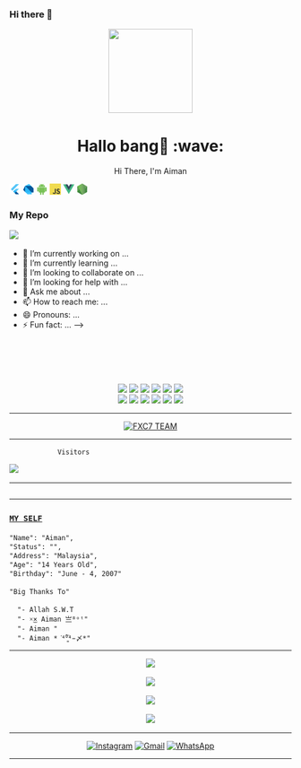 ### Hi there 👋
<p align="center">
<img src="https://avatars.githubusercontent.com/ai-man-123" width="150" height="150"/>
</p>
<h1 align='center'>Hallo bang👋 :wave:</h1>
<p align='center'>Hi There, I'm Aiman</p>
<code><img height="20" src="https://raw.githubusercontent.com/github/explore/80688e429a7d4ef2fca1e82350fe8e3517d3494d/topics/flutter/flutter.png"></code>
<code><img height="20" src="https://raw.githubusercontent.com/github/explore/80688e429a7d4ef2fca1e82350fe8e3517d3494d/topics/dart/dart.png"></code>
<code><img height="20" src="https://raw.githubusercontent.com/github/explore/80688e429a7d4ef2fca1e82350fe8e3517d3494d/topics/android/android.png"></code>
<code><img height="20" src="https://raw.githubusercontent.com/github/explore/80688e429a7d4ef2fca1e82350fe8e3517d3494d/topics/javascript/javascript.png"></code>
<code><img height="20" src="https://raw.githubusercontent.com/github/explore/80688e429a7d4ef2fca1e82350fe8e3517d3494d/topics/vue/vue.png"></code>
<code><img height="20" src="https://raw.githubusercontent.com/github/explore/80688e429a7d4ef2fca1e82350fe8e3517d3494d/topics/nodejs/nodejs.png"></code>    

<h3 align="left">My Repo</h3>
<p align="left">
  <a href="https://github.com/ai-man-123/1234"><img src="https://github-readme-stats.vercel.app/api/pin/?username=ai-man-123&repo=1234&bg_color=30,e96443,904e95&title_color=fff&text_color=fff&icon_color=fff&hide_border=true&show_icons=true&show_owner=true&disable_animations=false" /></a>
</p>

- 🔭 I’m currently working on ...
- 🌱 I’m currently learning ...
- 👯 I’m looking to collaborate on ...
- 🤔 I’m looking for help with ...
- 💬 Ask me about ...
- 📫 How to reach me: ...
- 😄 Pronouns: ...
- ⚡ Fun fact: ...
-->
 <h1 align="center"><img src="https://user-images.githubusercontent.com/1303154/88677602-1635ba80-d120-11ea-84d8-d263ba5fc3c0.gif" width="40px" alt=""><br></h1>

<p align="center">
  <img src="https://img.shields.io/badge/-JavaScript-black?style=flat-square&logo=javascript" />
  <img src="https://img.shields.io/badge/-Node.js-black?style=flat-square&logo=Node.js" />
  <img src="https://img.shields.io/badge/-HTML5-black?style=flat-square&logo=html5&logoColor=e34f26" />
  <img src="https://img.shields.io/badge/-CSS3-black?style=flat-square&logo=css3&logoColor=1572b6" />
  <img src="https://img.shields.io/badge/-Git-black?style=flat-square&logo=git" />
  <img src="https://img.shields.io/badge/-GitHub-black?style=flat-square&logo=github" /> <br>
  <img src="https://img.shields.io/badge/-Python-black?style=flat-square&logo=python" />
  <img src="https://img.shields.io/badge/-React-black?style=flat-square&logo=react" />
  <img src="https://img.shields.io/badge/-Redux-black?style=flat-square&logo=redux" />
  <img src="https://img.shields.io/badge/-Windows-black?style=flat-square&logo=windows" />
  <img src="https://img.shields.io/badge/-VS_Code-black?style=flat-square&logo=visual-studio-code" />
  <img src="https://img.shields.io/badge/-SQLite3-black?style=flat-square&logo=sqlite" />
</p>

___

<p align="center">
<a target="_blank" href="https://api-xcoders.xyz/"><img alt="FXC7 TEAM" src="https://img.shields.io/badge/FXC7 TEAM%20-%23121011.svg?&style=for-the-badge&logo=ubuntu&logoColor=white"></a>
</p>


___
```
            Visitors
```
 <a href="https://github.com/ai-man-123"><img src="https://cardivo.vercel.app/api?name=Aiman *͘⁴̅⁰͍⁴̵〆*&description=Hi,%20i%27m%20Aiman*͘⁴̅⁰͍⁴̵〆*%20and%20i%27m%20just%20a%20newbie%20programmer%20Nice%20to%20meet%20you%20👋&image=https://i.ibb.co/v3QK7qD/8f74e1fac94d.jpg&backgroundColor=%23ecf0f1&instagram=@manuriosxnl_&github=Aiman&pattern=leaf&colorPattern=%23eaeaea" /><a>
</p>

___

```
```
___

### [`MY SELF`](https://instagram.com/manuriosxnl_)
```
"Name": "Aiman",
"Status": "",
"Address": "Malaysia",
"Age": "14 Years Old",
"Birthday": "June - 4, 2007"
   
"Big Thanks To"

  "- Allah S.W.T
  "- ×͜× Aiman 亗ᴮᵒᵗ"
  "- Aiman "
  "- Aiman *͘⁴̅⁰͍⁴̵〆*"
```
___
   
   <p align="center">
  <a href="https://github.com/ai-man-123"><img src="https://github-readme-stats.vercel.app/api?username=AimanX&theme=tokyonight&show_icons=true" /></a>
</p>

<p align="center">
  <a href="https://github.com/ai-man-123"><img src="https://github-readme-streak-stats.herokuapp.com?user=ruanyf&theme=tokyonight&hide_border=false&properties=background&border=%239611C5FF" /><a>
</p>
  
<p align="center">
  <a href="https://github.com/Aiman"><img src="https://github-readme-stats.vercel.app/api/top-langs?username=Aiman&theme=tokyonight&layout=compact" /></a>
</p>
  
<p align="center">
  <a href="https://github.com/ai-man-123"><img src="https://github-profile-trophy.vercel.app/?username=ruanyf&theme=radical&margin-w=20&no-bg=true&no-frame=false" /><a>
</p>
    
___


    
<p align="center">
<a href="" target="_blank"><img src="https://img.shields.io/badge/Instagram-%23E4405F.svg?&style=circle&logo=instagram&logoColor=white" alt="Instagram"></a>
<a href="aimanmk1234@gmail.com" target="_blank"><img src="https://img.shields.io/badge/Gmail-D14836?style=circle&logo=gmail&logoColor=white" alt="Gmail"></a>
<a href="https://api.whatsapp.com/send?phone=60102810046&text=Hi" target="_blank"><img src="https://img.shields.io/badge/Whatsapp-%808080.svg?&style=circle&logo=Whatsapp&logoColor=white" alt="WhatsApp"></a>
</p>

___

